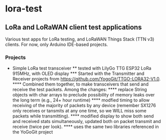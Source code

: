# lora-test
## LoRa and LoRaWAN client test applications

Various test apps for LoRa testing, and LoRaWAN Things Stack (TTN v3) clients.  For now, only Arduino IDE-based projects.

### Projects
* Simple LoRa test transceiver
** tested with LilyGo TTG ESP32 LoRa 915MHz, with OLED display
*** Started with the Transmitter and Receiver projects from https://github.com/YogoGit/TTGO-LORA32-V1.0.
**** Combined them together, to make transceivers that send and receive the test packets.  Among the
changes:
**** replace String objects with char arrays to preclude possibility of memory leaks over the long term
  (e.g., 24+ hour runtime)
**** modfied timing to allow receiving of the majority of packets by any device (remember SX1276 only
  receives or tansmits at any one time, so we WILL miss some packets while transmitting).
**** modified display to show both send and received stats simultaneously, updated both on packet
  transmit and receive (twice per look).
**** uses the same two libraries referenced in the YoGoGit project
